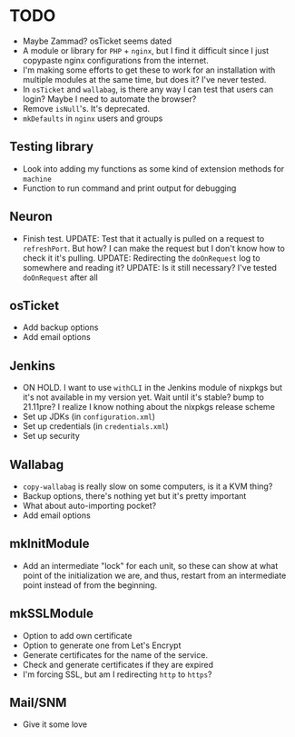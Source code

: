 # TODO
* Maybe Zammad? osTicket seems dated
* A module or library for `PHP` + `nginx`, but I find it difficult since I just copypaste nginx configurations from the internet.
* I'm making some efforts to get these to work for an installation with multiple modules at the same time, but does it? I've never tested.
* In `osTicket` and `wallabag`, is there any way I can test that users can login? Maybe I need to automate the browser?
* Remove `isNull`'s. It's deprecated.
* `mkDefaults` in `nginx` users and groups

## Testing library
* Look into adding my functions as some kind of extension methods for `machine`
* Function to run command and print output for debugging

## Neuron
* Finish test. UPDATE: Test that it actually is pulled on a request to `refreshPort`. But how? I can make the request but I don't know how to check it it's pulling. UPDATE: Redirecting the `doOnRequest` log to somewhere and reading it? UPDATE: Is it still necessary? I've tested `doOnRequest` after all

## osTicket
* Add backup options
* Add email options

## Jenkins
* ON HOLD. I want to use `withCLI` in the Jenkins module of nixpkgs but it's not available in my version yet. Wait until it's stable? bump to 21.11pre? I realize I know nothing about the nixpkgs release scheme
* Set up JDKs (in `configuration.xml`)
* Set up credentials (in `credentials.xml`)
* Set up security

## Wallabag
* `copy-wallabag` is really slow on some computers, is it a KVM thing?
* Backup options, there's nothing yet but it's pretty important
* What about auto-importing pocket?
* Add email options

## mkInitModule
* Add an intermediate "lock" for each unit, so these can show at what point of the initialization we are, and thus, restart from an intermediate point instead of from the beginning.

## mkSSLModule
* Option to add own certificate
* Option to generate one from Let's Encrypt
* Generate certificates for the name of the service.
* Check and generate certificates if they are expired
* I'm forcing SSL, but am I redirecting `http` to `https`?

## Mail/SNM
* Give it some love
